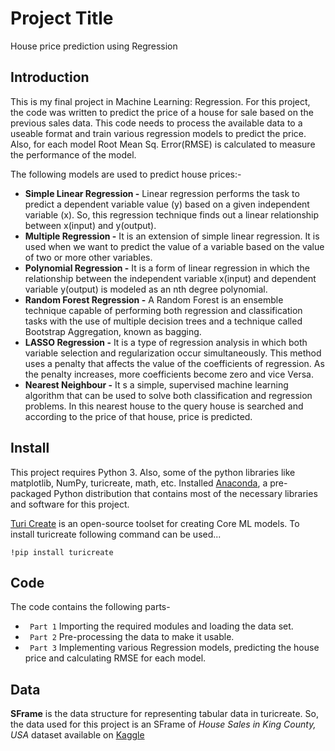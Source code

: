 # Project Title
House price prediction using Regression

## Introduction
This is my final project in Machine Learning: Regression. For this project, the code was written to predict the price of a house for sale based on the previous sales data. This code needs to process the available data to a useable format and train various regression models to predict the price. Also, for each model Root Mean Sq. Error(RMSE) is calculated to measure the performance of the model.

The following models are used to predict house prices:-
* **Simple Linear Regression -**  Linear regression performs the task to predict a dependent variable value (y) based on a given independent variable (x). So, this regression technique finds out a linear relationship between x(input) and y(output).
* **Multiple Regression -**  It is an extension of simple linear regression. It is used when we want to predict the value of a variable based on the value of two or more other variables.
* **Polynomial Regression -**  It is a form of linear regression in which the relationship between the independent variable x(input) and dependent variable y(output) is modeled as an nth degree polynomial. 
* **Random Forest Regression -**  A Random Forest is an ensemble technique capable of performing both regression and classification tasks with the use of multiple decision trees and a technique called Bootstrap Aggregation, known as bagging.
* **LASSO Regression -**  It is a type of regression analysis in which both variable selection and regularization occur simultaneously. This method uses a penalty that affects the value of the coefficients of regression. As the penalty increases, more coefficients become zero and vice Versa.
* **Nearest Neighbour -** It s a simple, supervised machine learning algorithm that can be used to solve both classification and regression problems. In this nearest house to the query house is searched and according to the price of that house, price is predicted.  

## Install
This project requires Python 3. Also, some of the python libraries like matplotlib, NumPy, turicreate, math, etc.
Installed [Anaconda](https://www.anaconda.com/products/individual), a pre-packaged Python distribution that contains most of the necessary libraries and software for this project. 

[Turi Create](https://pypi.org/project/turicreate/) is an open-source toolset for creating Core ML models. To install turicreate following command can be used...

```!pip install turicreate ```

## Code
The code contains the following parts-
* ``` Part 1``` Importing the required modules and loading the data set.
* ``` Part 2``` Pre-processing the data to make it usable.
* ``` Part 3``` Implementing various Regression models, predicting the house price and calculating RMSE for each model.

## Data
**SFrame** is the data structure for representing tabular data in turicreate. So, the data used for this project is an SFrame
of *House Sales in King County, USA* dataset available on [Kaggle](https://www.kaggle.com/harlfoxem/housesalesprediction)

